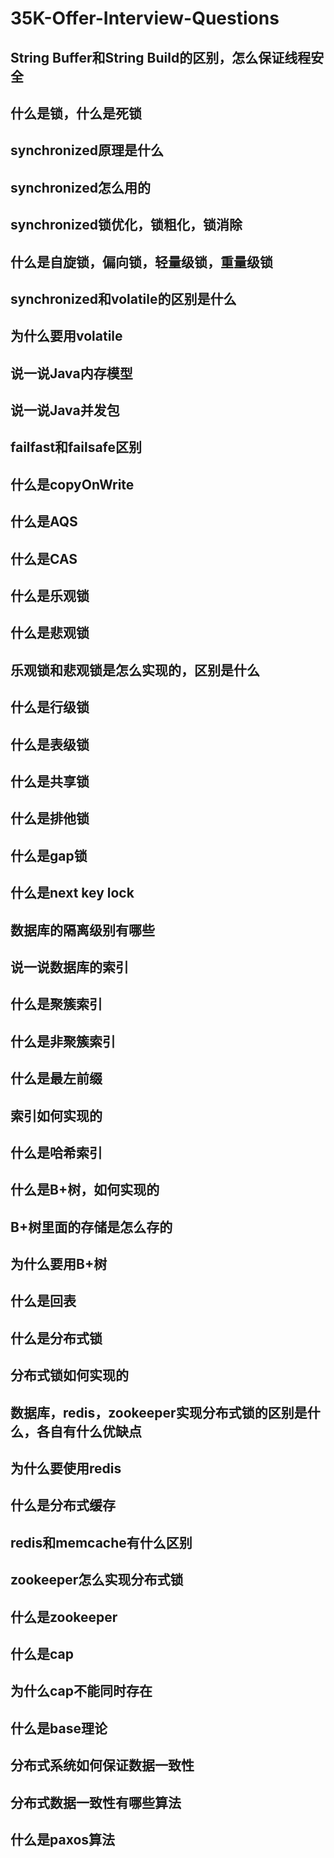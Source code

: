 # 35K-Offer-Interview-Questions

## String Buffer和String Build的区别，怎么保证线程安全

## 什么是锁，什么是死锁

## synchronized原理是什么

## synchronized怎么用的

## synchronized锁优化，锁粗化，锁消除

## 什么是自旋锁，偏向锁，轻量级锁，重量级锁

## synchronized和volatile的区别是什么

## 为什么要用volatile

## 说一说Java内存模型

## 说一说Java并发包

## failfast和failsafe区别

## 什么是copyOnWrite

## 什么是AQS

## 什么是CAS

## 什么是乐观锁

## 什么是悲观锁

## 乐观锁和悲观锁是怎么实现的，区别是什么

## 什么是行级锁

## 什么是表级锁

## 什么是共享锁

## 什么是排他锁

## 什么是gap锁

## 什么是next key lock

## 数据库的隔离级别有哪些

## 说一说数据库的索引

## 什么是聚簇索引

## 什么是非聚簇索引

## 什么是最左前缀

## 索引如何实现的

## 什么是哈希索引

## 什么是B+树，如何实现的

## B+树里面的存储是怎么存的

## 为什么要用B+树

## 什么是回表

## 什么是分布式锁

## 分布式锁如何实现的

## 数据库，redis，zookeeper实现分布式锁的区别是什么，各自有什么优缺点

## 为什么要使用redis

## 什么是分布式缓存

## redis和memcache有什么区别

## zookeeper怎么实现分布式锁

## 什么是zookeeper

## 什么是cap

## 为什么cap不能同时存在

## 什么是base理论

## 分布式系统如何保证数据一致性

## 分布式数据一致性有哪些算法

## 什么是paxos算法

## 
